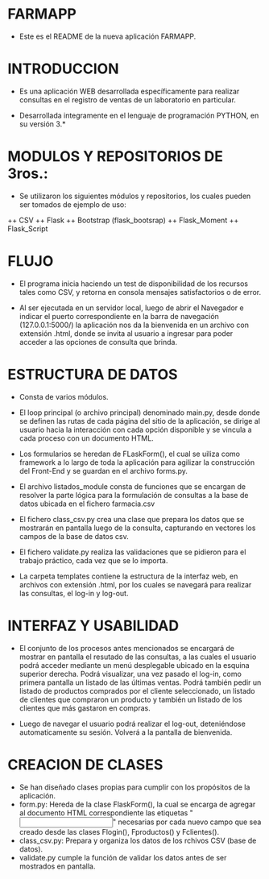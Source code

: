  
 FARMAPP
=========

+ Este es el README de la nueva aplicación FARMAPP.

 INTRODUCCION
==============

+ Es una aplicación WEB desarrollada específicamente para realizar consultas en el registro de ventas de un laboratorio en particular. 

+ Desarrollada integramente en el lenguaje de programación PYTHON, en su versión 3.*


 MODULOS Y REPOSITORIOS DE 3ros.:
==================================

+ Se utilizaron los siguientes módulos y repositorios, los cuales pueden ser tomados de ejemplo de uso:

++ CSV
++ Flask
++ Bootstrap (flask_bootsrap)
++ Flask_Moment
++ Flask_Script

 FLUJO
=======

+ El programa inicia haciendo un test de disponibilidad de los recursos tales como CSV, y retorna en consola mensajes satisfactorios o de error.

+ Al ser ejecutada en un servidor local, luego de abrir el Navegador e indicar el puerto correspondiente en la barra de navegación (127.0.0.1:5000/) la aplicación nos da la bienvenida en un archivo con extensión .html, donde se invita al usuario a ingresar para poder acceder a las opciones de consulta que brinda.

 ESTRUCTURA DE DATOS
=====================

+ Consta de varios módulos. 

+ El loop principal (o archivo principal) denominado main.py, desde donde se definen las rutas de cada página del sitio de la aplicación, se dirige al usuario hacia la interacción con cada opción disponible y se vincula a cada proceso con un documento HTML. 

+ Los formularios se heredan de FLaskForm(), el cual se uiliza como framework a lo largo de toda la aplicación para agilizar la construcción del Front-End y se guardan en el archivo forms.py.

+ El archivo listados_module consta de funciones que se encargan de resolver la parte lógica para la formulación de consultas a la base de datos ubicada en el fichero farmacia.csv

+ El fichero class_csv.py crea una clase que prepara los datos que se mostrarán en pantalla luego de la consulta, capturando en vectores los campos de la base de datos csv.

+ El fichero validate.py realiza las validaciones que se pidieron para el trabajo práctico, cada vez que se lo importa.

+ La carpeta templates contiene la estructura de la interfaz web, en archivos con extensión .html, por los cuales se navegará para realizar las consultas, el log-in y log-out.


 INTERFAZ Y USABILIDAD
=======================

+ El conjunto de los procesos antes mencionados se encargará de mostrar en pantalla el resutado de las consultas, a las cuales el usuario podrá acceder mediante un menú desplegable ubicado en la esquina superior derecha. Podrá visualizar, una vez pasado el log-in, como primera pantalla un listado de las últimas ventas. Podrá también pedir un listado de productos comprados por el cliente seleccionado, un listado de clientes que compraron un producto y también un listado de los clientes que más gastaron en compras. 

+ Luego de navegar el usuario podrá realizar el log-out, deteniéndose automaticamente su sesión. Volverá a la pantalla de bienvenida.

 CREACION DE CLASES
====================

+ Se han diseñado clases propias para cumplir con los propósitos de la aplicación.
+ form.py: Hereda de la clase FlaskForm(), la cual se encarga de agregar al documento HTML correspondiente las etiquetas "<input>" necesarias por cada nuevo campo que sea creado desde las clases Flogin(), Fproductos() y Fclientes().
+ class_csv.py: Prepara y organiza los datos de los rchivos CSV (base de datos). 
+ validate.py cumple la función de validar los datos antes de ser mostrados en pantalla.
